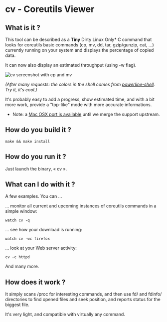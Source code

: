 cv - Coreutils Viewer
=====================

What is it ?
------------

This tool can be described as a **Tiny** Dirty Linux Only* C command that looks
for coreutils basic commands (cp, mv, dd, tar, gzip/gunzip, cat, ...) currently
running on your system and displays the percentage of copied data.

It can now also display an estimated throughput (using -w flag).

![cv screenshot with cp and mv](https://raw.github.com/Xfennec/cv/master/capture.png)

_(After many requests: the colors in the shell comes from [powerline-shell](https://github.com/milkbikis/powerline-shell). Try it, it's cool.)_

It's probably easy to add a progress, show estimated time, and with a bit more work,
provide a "top-like" mode with more accurate informations.

* Note: a [Mac OSX port is available](https://github.com/BestPig/cv) until we
merge the support upstream.

How do you build it ?
---------------------

```
make && make install
```


How do you run it ?
-------------------

Just launch the binary, « cv ».


What can I do with it ?
-----------------------

A few examples. You can …

… monitor all current and upcoming instances of coreutils commands in
a simple window:
```
watch cv -q
```

… see how your download is running:
```
watch cv -wc firefox
```

… look at your Web server activity:
```
cv -c httpd
```

And many more.

How does it work ?
------------------

It simply scans /proc for interesting commands, and then use fd/ and fdinfo/
directories to find opened files and seek position, and reports status for
the biggest file.

It's very light, and compatible with virtually any command.
